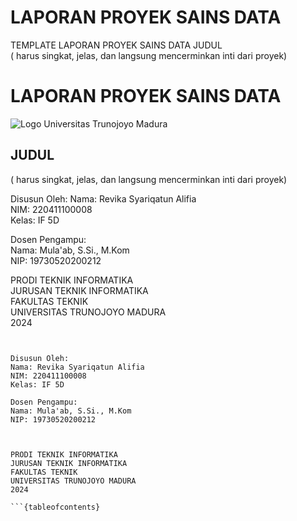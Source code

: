 # LAPORAN PROYEK SAINS DATA

TEMPLATE LAPORAN PROYEK SAINS DATA
JUDUL  
( harus singkat, jelas, dan langsung mencerminkan inti dari proyek)

# LAPORAN PROYEK SAINS DATA

![Logo Universitas Trunojoyo Madura](./logo2.png)

## JUDUL  
( harus singkat, jelas, dan langsung mencerminkan inti dari proyek)

Disusun Oleh:
Nama: Revika Syariqatun Alifia  
NIM: 220411100008  
Kelas: IF 5D  

Dosen Pengampu:  
Nama: Mula'ab, S.Si., M.Kom  
NIP: 19730520200212  

PRODI TEKNIK INFORMATIKA  
JURUSAN TEKNIK INFORMATIKA  
FAKULTAS TEKNIK  
UNIVERSITAS TRUNOJOYO MADURA  
2024

```{tableofcontents}
 

Disusun Oleh:
Nama: Revika Syariqatun Alifia
NIM: 220411100008
Kelas: IF 5D

Dosen Pengampu:
Nama: Mula'ab, S.Si., M.Kom
NIP: 19730520200212



PRODI TEKNIK INFORMATIKA
JURUSAN TEKNIK INFORMATIKA
FAKULTAS TEKNIK
UNIVERSITAS TRUNOJOYO MADURA
2024

```{tableofcontents}
```
